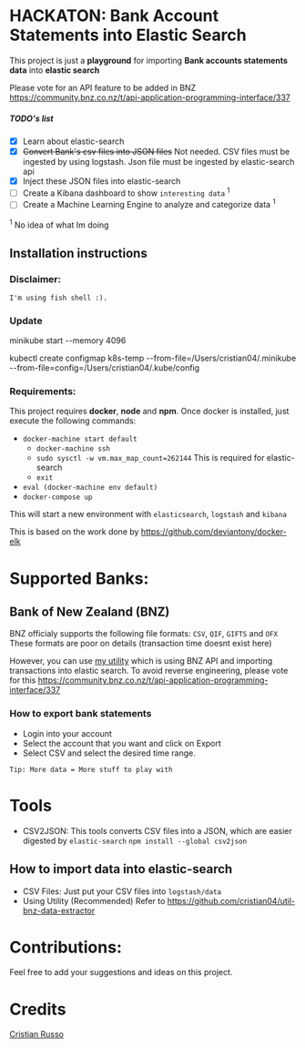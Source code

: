 # HACKATON: Bank Account Statements into Elastic Search
This project is just a **playground** for importing **Bank accounts statements data** into **elastic search**

Please vote for an API feature to be added in BNZ
https://community.bnz.co.nz/t/api-application-programming-interface/337

##### TODO's list 

- [x] Learn about elastic-search
- [x] ~~Convert Bank's csv files into JSON files~~ Not needed. CSV files must be ingested by using logstash. Json file must be ingested by elastic-search api
- [x] Inject these JSON files into elastic-search
- [ ] Create a Kibana dashboard to show `interesting data` <sup>1</sup>
- [ ] Create a Machine Learning Engine to analyze and categorize data <sup>1</sup>

<sup>1</sup> No idea of what Im doing

## Installation instructions
### Disclaimer:
`
I'm using fish shell :).
`

### Update
minikube start --memory 4096

kubectl create configmap k8s-temp --from-file=/Users/cristian04/.minikube --from-file=config=/Users/cristian04/.kube/config

### Requirements:

This project requires **docker**, **node** and **npm**. Once docker is installed, just execute the following commands:

- `docker-machine start default`
  - `docker-machine ssh`
  - `sudo sysctl -w vm.max_map_count=262144` This is required for elastic-search
  - `exit`
- `eval (docker-machine env default)`
- `docker-compose up`

This will start a new environment with `elasticsearch`, `logstash` and `kibana`

This is based on the work done by https://github.com/deviantony/docker-elk

# Supported Banks:

## Bank of New Zealand (BNZ)

BNZ officialy supports the following file formats: `CSV`, `QIF`, `GIFTS` and `OFX`
These formats are poor on details (transaction time doesnt exist here)

However, you can use [my utility](https://github.com/cristian04/util-bnz-data-extractor) which is using BNZ API and importing transactions into elastic search. To avoid reverse engineering, please vote for this https://community.bnz.co.nz/t/api-application-programming-interface/337

### How to export bank statements
- Login into your account
- Select the account that you want and click on Export
- Select CSV and select the desired time range.

`Tip: More data = More stuff to play with`

# Tools

- CSV2JSON: This tools converts CSV files into a JSON, which are easier digested by `elastic-search`
  `npm install --global csv2json`

## How to import data into elastic-search

- CSV Files: Just put your CSV files into `logstash/data`
- Using Utility (Recommended) Refer to https://github.com/cristian04/util-bnz-data-extractor

# Contributions:
Feel free to add your suggestions and ideas on this project.

# Credits 

[Cristian Russo](http://www.cristianmarquez.me)
